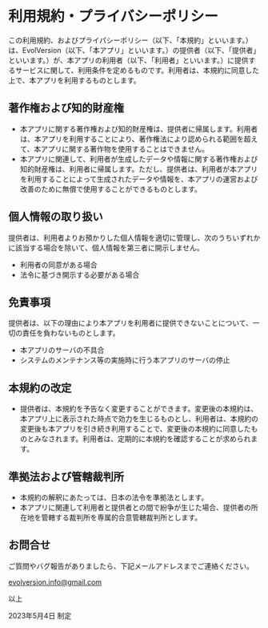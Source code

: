 # 利用規約・プライバシーポリシー

この利用規約、およびプライパシーポリシー（以下、「本規約」といいます。）は、EvolVersion（以下、「本アプリ」といいます。）の提供者（以下、「提供者」といいます。）が、本アプリの利用者（以下、「利用者」といいます。）に提供するサービスに関して、利用条件を定めるものです。利用者は、本規約に同意した上で、本アプリを利用するものとします。

## 著作権および知的財産権

- 本アプリに関する著作権および知的財産権は、提供者に帰属します。利用者は、本アプリを利用することにより、著作権法により認められる範囲を超えて、本アプリに関する著作物を使用することはできません。
- 本アプリに関連して、利用者が生成したデータや情報に関する著作権および知的財産権は、利用者に帰属します。ただし、提供者は、利用者が本アプリを利用することによって生成されたデータや情報を、本アプリの運営および改善のために無償で使用することができるものとします。

## 個人情報の取り扱い

提供者は、利用者よりお預かりした個人情報を適切に管理し、次のうちいずれかに該当する場合を除いて、個人情報を第三者に開示しません。

- 利用者の同意がある場合
- 法令に基づき開示する必要がある場合

## 免責事項
提供者は、以下の理由により本アプリを利用者に提供できないことについて、一切の責任を負わないものとします。

- 本アプリのサーバの不具合
- システムのメンテナンス等の実施時に行う本アプリのサーバの停止

## 本規約の改定
- 提供者は、本規約を予告なく変更することができます。変更後の本規約は、本アプリ上に表示された時点で効力を生じるものとし、利用者は、本規約の変更後も本アプリを引き続き利用することで、変更後の本規約に同意したものとみなされます。利用者は、定期的に本規約を確認することが求められます。

## 準拠法および管轄裁判所

- 本規約の解釈にあたっては、日本の法令を準拠法とします。
- 本アプリに関連して利用者と提供者との間で紛争が生じた場合、提供者の所在地を管轄する裁判所を専属的合意管轄裁判所とします。

## お問合せ

ご質問やバグ報告がありましたら、下記メールアドレスまでご連絡ください。

evolversion.info@gmail.com

以上

2023年5月4日 制定
